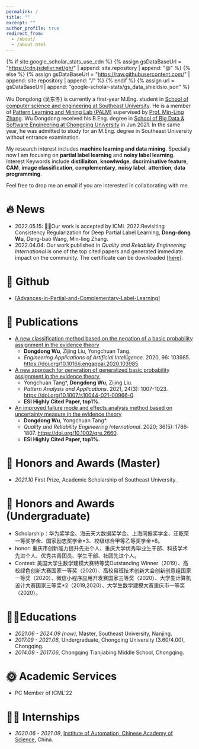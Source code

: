 ```yaml
---
permalink: /
title: ""
excerpt: ""
author_profile: true
redirect_from: 
  - /about/
  - /about.html
---
```


{% if site.google_scholar_stats_use_cdn %}
{% assign gsDataBaseUrl = "https://cdn.jsdelivr.net/gh/" | append: site.repository | append: "@" %}
{% else %}
{% assign gsDataBaseUrl = "https://raw.githubusercontent.com/" | append: site.repository | append: "/" %}
{% endif %}
{% assign url = gsDataBaseUrl | append: "google-scholar-stats/gs_data_shieldsio.json" %}

<span class='anchor' id='about-me'></span>

Wu Dongdong (吴东冬) is currently a first-year M.Eng. student in [School of computer science and engineering at Southeast University](https://cse.seu.edu.cn/). He is a member of [Pattern Learning and Mining Lab (PALM)](http://palm.seu.edu.cn/) supervised by [Prof. Min-Ling Zhang](http://palm.seu.edu.cn/zhangml/). Wu Dongdong received his B.Eng. degree in [School of Big Data & Software Engineering at Chongqing University](http://www.cse.cqu.edu.cn/) in Jun 2021. In the same year, he was admitted to study for an M.Eng. degree in Southeast University without entrance examination.

My research interest includes **machine learning and data mining**. Specially now I am focusing on **partial label learning** and **noisy label learning**.
Interest Keywords include **distillaiton**, **knowlwdge**, **dscriminative feature**, **CAM**, **image classification**, **complementary**, **noisy label**, **attention**, **data programming**.

Feel free to drop me an email if you are interested in collaborating with me.

# 🔥 News

- 2022.05.15: 🎉🎉Our work is accepted by ICML 2022:Revisiting Consistency Regularization for Deep Partial Label Learning, **Dong-dong Wu**, Deng-bao Wang, Min-ling Zhang.
- 2022.04.04: Our work published in _Quality and Reliability Engineering International_ is one of the top cited papers and generated immediate impact on the community. The certificate can be downloaded [<a href ="../images/Top Cited Article 2020-2021.pdf">here</a>].

# 🎈 Github

- [[Advances-in-Partial-and-Complementary-Label-Learning]](https://github.com/wu-dd/Advances-in-Partial-and-Complementary-Label-Learning)

# 📝 Publications
- [A new classification method based on the negation of a basic probability assignment in the evidence theory](https://www.sciencedirect.com/science/article/abs/pii/S0952197620302864) 
  - **Dongdong Wu**, Zijing Liu, Yongchuan Tang.
  - *Engineering Applications of Artificial Intelligence*. 2020, 96: 103985. https://doi.org/10.1016/j.engappai.2020.103985.
- [A new approach for generation of generalized basic probability  assignment in the evidence theory](https://link.springer.com/content/pdf/10.1007/s10044-021-00966-0.pdf), 
  - Yongchuan Tang\*, **Dongdong Wu**, Zijing Liu.
  - *Pattern Analysis and Applications*.  2021, 24(3): 1007-1023. https://doi.org/10.1007/s10044-021-00966-0.
  - **ESI Highly Cited Paper, top1%**.
- [An improved failure mode and effects analysis method based on uncertainty measure in the evidence theory](https://onlinelibrary.wiley.com/doi/epdf/10.1002/qre.2660)
  - **Dongdong Wu**, Yongchuan Tang*.
  - *Quality and Reliability Engineering International*. 2020; 36(5): 1786‐1807. https://doi.org/10.1002/qre.2660.
  - **ESI Highly Cited Paper, top1%.**

# 🏅 Honors and Awards (Master)
- *2021.10* First Prize, Academic Scholarship of Southeast University. 

# 🏅 Honors and Awards (Undergraduate)

- Scholarship：华为奖学金、海云天大数据奖学金、上海同振奖学金、汪乾荣一等奖学金、国家励志奖学金\*3、校级综合甲等乙等奖学金\*6。
- honor: 重庆市创新能力提升先进个人、重庆大学优秀毕业生干部、科技学术先进个人、优秀共青团员、学生干部、社团先进个人。
- Contest: 美国大学生数学建模大赛特等奖Outstanding Winner（2019）、高校绿色创新大赛国家一等奖（2020）、高校易班技术创新大会创新创意组国家一等奖（2020）、微信小程序应用开发赛国家三等奖（2020）、大学生计算机设计大赛国家三等奖\*2（2019,2020）、大学生数学建模大赛重庆市一等奖（2020）。

# 👨‍🎓Educations

- *2021.06 - 2024.09 (now)*, Master, Southeast University, Nanjing. 
- *2017.09 - 2021.06*, Undergraduate, Chongqing University (3.60/4.00), Chongqing.
- *2014.09 - 2017.06*, Chongqing Tianjiabing Middle School, Chongqing.

# 🌞 Academic Services

- PC Member of ICML'22

# 👨‍💻 Internships

- *2020.06 - 2021.09*, [Institute of Automation, Chinese Academy of Science](http://www.ia.cas.cn/), China.
